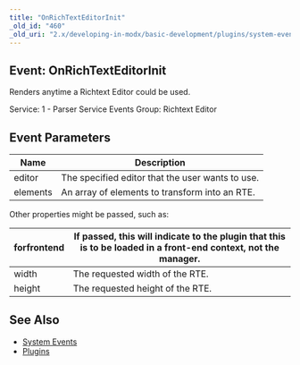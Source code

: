 ```yaml
---
title: "OnRichTextEditorInit"
_old_id: "460"
_old_uri: "2.x/developing-in-modx/basic-development/plugins/system-events/onrichtexteditorinit"
---
```


## Event: OnRichTextEditorInit

Renders anytime a Richtext Editor could be used.

Service: 1 - Parser Service Events 
Group: Richtext Editor

## Event Parameters

| Name | Description |
|------|-------------|
| editor | The specified editor that the user wants to use. |
| elements | An array of elements to transform into an RTE. |
Other properties might be passed, such as:

| forfrontend | If passed, this will indicate to the plugin that this is to be loaded in a front-end context, not the manager. |
|-------------|----------------------------------------------------------------------------------------------------------------|
| width | The requested width of the RTE. |
| height | The requested height of the RTE. |
## See Also

- [System Events](developing-in-modx/basic-development/plugins/system-events "System Events")
- [Plugins](developing-in-modx/basic-development/plugins "Plugins")